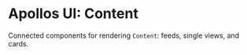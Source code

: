 # Apollos UI: Content

Connected components for rendering `Content`: feeds, single views, and cards.
